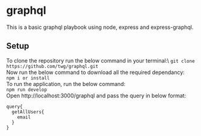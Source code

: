 # graphql
This is a basic graphql playbook using node, express and express-graphql.

## Setup
To clone the repository run the below command in your terminal:\ 
`git clone https://github.com/twg/graphql.git`\
Now run the below command to download all the required dependancy:\
`npm i or install`\
To run the application, run the below command:\
`npm run develop`\
Open http://localhost:3000/graphql and pass the query in below format:
```
query{
  getAllUsers{
    email
  }
}
```


